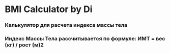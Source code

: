 # BMI Calculator by Di

### Калькулятор для расчета индекса массы тела 

### Индекс Массы Тела рассчитывается по формуле: ИМТ = вес (кг) / рост (м)2